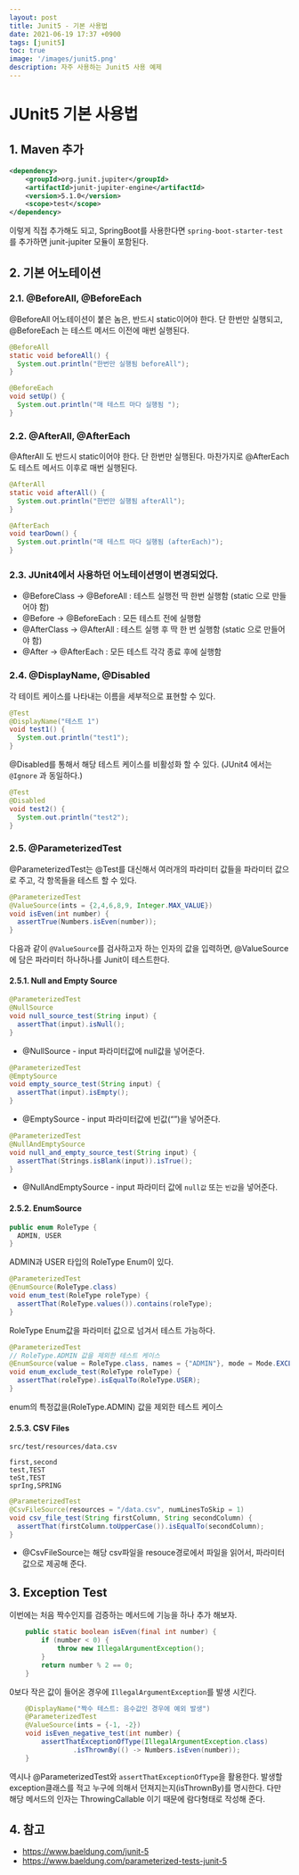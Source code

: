 ```yaml
---
layout: post
title: Junit5 - 기본 사용법
date: 2021-06-19 17:37 +0900
tags: [junit5]
toc: true
image: '/images/junit5.png'
description: 자주 사용하는 Junit5 사용 예제
---
```


# JUnit5 기본 사용법
## 1. Maven 추가 

```xml
<dependency>
    <groupId>org.junit.jupiter</groupId>
    <artifactId>junit-jupiter-engine</artifactId>
    <version>5.1.0</version>
    <scope>test</scope>
</dependency>
```

이렇게 직접 추가해도 되고, SpringBoot를 사용한다면 `spring-boot-starter-test` 를 추가하면 junit-jupiter 모듈이 포함된다.





## 2. 기본 어노테이션

### 2.1. @BeforeAll, @BeforeEach

@BeforeAll 어노테이션이 붙은 놈은, 반드시 static이어야 한다. 단 한번만 실행되고, @BeforeEach 는 테스트 메서드 이전에 매번 실행된다.

```java
@BeforeAll
static void beforeAll() {
  System.out.println("한번만 실행됨 beforeAll");
}

@BeforeEach
void setUp() {
  System.out.println("매 테스트 마다 실행됨 ");
}
```



### 2.2. @AfterAll, @AfterEach

@AfterAll 도 반드시 static이어야 한다. 단 한번만 실행된다. 마찬가지로 @AfterEach도 테스트 메서드 이후로 매번 실행된다.

```java
@AfterAll
static void afterAll() {
  System.out.println("한번만 실행됨 afterAll");
}

@AfterEach
void tearDown() {
  System.out.println("매 테스트 마다 실행됨 (afterEach)");
}

```



### 2.3. JUnit4에서 사용하던 어노테이션명이 변경되었다.

- @BeforeClass → @BeforeAll : 테스트 실행전 딱 한번 실행함 (static 으로 만들어야 함)
- @Before → @BeforeEach : 모든 테스트 전에 실행함
- @AfterClass → @AfterAll : 테스트 실행 후 딱 한 번 실행함 (static 으로 만들어야 함)
- @After → @AfterEach : 모든 테스트 각각 종료 후에 실행함



### 2.4. @DisplayName, @Disabled

각 테이트 케이스를 나타내는 이름을 세부적으로 표현할 수 있다.

```java
@Test
@DisplayName("테스트 1")
void test1() {
  System.out.println("test1");
}
```

@Disabled를 통해서 해당 테스트 케이스를 비활성화 할 수 있다. (JUnit4 에서는 `@Ignore` 과 동일하다.)

```java
@Test
@Disabled 
void test2() {
  System.out.println("test2");
}
```



### 2.5. @ParameterizedTest

@ParameterizedTest는 @Test를 대신해서 여러개의 파라미터 값들을 파라미터 값으로 주고, 각 항목들을 테스트 할 수 있다. 

```java
@ParameterizedTest
@ValueSource(ints = {2,4,6,8,9, Integer.MAX_VALUE})
void isEven(int number) {
  assertTrue(Numbers.isEven(number));
}
```

다음과 같이 `@ValueSource`를 검사하고자 하는 인자의 값을 입력하면, @ValueSource에 담은 파라미터 하나하나를 Junit이 테스트한다.



#### 2.5.1. Null and Empty Source

```java
@ParameterizedTest
@NullSource
void null_source_test(String input) {
  assertThat(input).isNull();
}
```

- @NullSource -  input 파라미터값에 null값을 넣어준다. 

```java
@ParameterizedTest
@EmptySource
void empty_source_test(String input) {
  assertThat(input).isEmpty();
}
```

- @EmptySource -  input 파라미터값에 빈값(“”)을 넣어준다. 

```java
@ParameterizedTest
@NullAndEmptySource
void null_and_empty_source_test(String input) {
  assertThat(Strings.isBlank(input)).isTrue();
}
```

- @NullAndEmptySource - input 파라미터 값에 `null값` 또는 `빈값`을 넣어준다.



#### 2.5.2. EnumSource

```java
public enum RoleType {
  ADMIN, USER
}
```

ADMIN과 USER 타입의 RoleType Enum이 있다.

```java
@ParameterizedTest
@EnumSource(RoleType.class)
void enum_test(RoleType roleType) {
  assertThat(RoleType.values()).contains(roleType);
}
```

RoleType Enum값을 파라미터 값으로 넘겨서 테스트 가능하다.

```java
@ParameterizedTest
// RoleType.ADMIN 값을 제외한 테스트 케이스
@EnumSource(value = RoleType.class, names = {"ADMIN"}, mode = Mode.EXCLUDE)
void enum_exclude_test(RoleType roleType) {
  assertThat(roleType).isEqualTo(RoleType.USER);
}
```

enum의 특정값을(RoleType.ADMIN) 값을 제외한 테스트 케이스

#### 2.5.3. CSV Files

`src/test/resources/data.csv`

```
first,second
test,TEST
teSt,TEST
sprIng,SPRING
```



```java
@ParameterizedTest
@CsvFileSource(resources = "/data.csv", numLinesToSkip = 1)
void csv_file_test(String firstColumn, String secondColumn) {
  assertThat(firstColumn.toUpperCase()).isEqualTo(secondColumn);
}
```

- @CsvFileSource는 해당 csv파일을 resouce경로에서 파일을 읽어서, 파라미터 값으로 제공해 준다.



## 3. Exception Test

이번에는 처음 짝수인지를 검증하는 메서드에 기능을 하나 추가 해보자.

```java
    public static boolean isEven(final int number) {
        if (number < 0) {
            throw new IllegalArgumentException();
        }
        return number % 2 == 0;
    }
```

0보다 작은 값이 들어온 경우에 `IllegalArgumentException`를 발생 시킨다.

```java
    @DisplayName("짝수 테스트: 음수값인 경우에 예외 발생")
    @ParameterizedTest
    @ValueSource(ints = {-1, -2})
    void isEven_negative_test(int number) {
        assertThatExceptionOfType(IllegalArgumentException.class)
                .isThrownBy(() -> Numbers.isEven(number));
    }
```

역시나 @ParameterizedTest와 `assertThatExceptionOfType`을 활용한다.
발생할 exception클래스를 적고 누구에 의해서 던져지는지(isThrownBy)를 명시한다. 다만 해당 메서드의 인자는 ThrowingCallable 이기 때문에 람다형태로 작성해 준다.



## 4. 참고 

- https://www.baeldung.com/junit-5
- https://www.baeldung.com/parameterized-tests-junit-5

  





